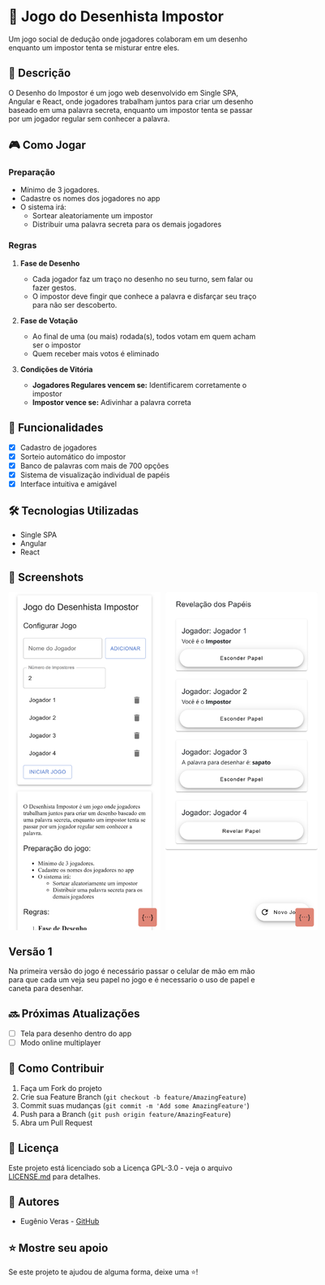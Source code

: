 # 🎨 Jogo do Desenhista Impostor

Um jogo social de dedução onde jogadores colaboram em um desenho enquanto um impostor tenta se misturar entre eles.

## 📝 Descrição

O Desenho do Impostor é um jogo web desenvolvido em Single SPA, Angular e React, onde jogadores trabalham juntos para criar um desenho baseado em uma palavra secreta, enquanto um impostor tenta se passar por um jogador regular sem conhecer a palavra.

## 🎮 Como Jogar

### Preparação

- Mínimo de 3 jogadores.
- Cadastre os nomes dos jogadores no app
- O sistema irá:
  - Sortear aleatoriamente um impostor
  - Distribuir uma palavra secreta para os demais jogadores

### Regras

1. **Fase de Desenho**

   - Cada jogador faz um traço no desenho no seu turno, sem falar ou fazer gestos.
   - O impostor deve fingir que conhece a palavra e disfarçar seu traço para não ser descoberto.

2. **Fase de Votação**

   - Ao final de uma (ou mais) rodada(s), todos votam em quem acham ser o impostor
   - Quem receber mais votos é eliminado

3. **Condições de Vitória**
   - **Jogadores Regulares vencem se:** Identificarem corretamente o impostor
   - **Impostor vence se:** Adivinhar a palavra correta

## 🚀 Funcionalidades

- [x] Cadastro de jogadores
- [x] Sorteio automático do impostor
- [x] Banco de palavras com mais de 700 opções
- [x] Sistema de visualização individual de papéis
- [x] Interface intuitiva e amigável

## 🛠️ Tecnologias Utilizadas

- Single SPA
- Angular
- React

## 📱 Screenshots

<div style="display: flex; gap: 10px;">
  <img src="/public/images/tela_config.png" width="300" alt="descrição">
  <img src="/public/images/tela_game.png" width="300" alt="descrição">
</div>

## Versão 1

Na primeira versão do jogo é necessário passar o celular de mão em mão para que cada um veja seu papel no jogo e é necessario o uso de papel e caneta para desenhar.

## 🔜 Próximas Atualizações

- [ ] Tela para desenho dentro do app
- [ ] Modo online multiplayer

## 🤝 Como Contribuir

1. Faça um Fork do projeto
2. Crie sua Feature Branch (`git checkout -b feature/AmazingFeature`)
3. Commit suas mudanças (`git commit -m 'Add some AmazingFeature'`)
4. Push para a Branch (`git push origin feature/AmazingFeature`)
5. Abra um Pull Request

## 📄 Licença

Este projeto está licenciado sob a Licença GPL-3.0 - veja o arquivo [LICENSE.md](LICENSE.md) para detalhes.

## 👥 Autores

- Eugênio Veras - [GitHub](https://github.com/EugenioMaria)

## ⭐ Mostre seu apoio

Se este projeto te ajudou de alguma forma, deixe uma ⭐️!
